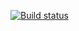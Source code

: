 [![Build status](https://ci.appveyor.com/api/projects/status/2w7atdmdm8h8fuq6?svg=true)](https://ci.appveyor.com/project/Mikhail5509/goblin-game)
